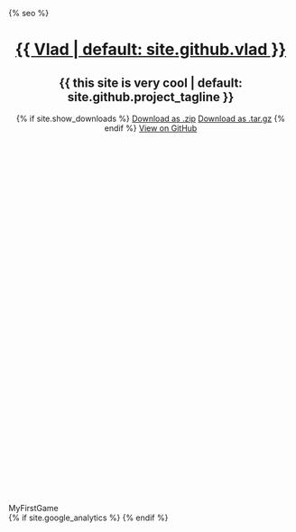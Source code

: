 <!DOCTYPE html>
<html lang="{{ site.lang | default: "en-US" }}">
  <head>
    <meta charset='utf-8'>
    <meta http-equiv="X-UA-Compatible" content="IE=edge">
    <meta name="viewport" content="width=device-width, initial-scale=1">
    <link rel="stylesheet" href="{{ '/assets/css/style.css?v=' | append: site.github.build_revision | relative_url }}">

{% seo %}
  </head>

  <body>
    <header>
      <div class="container">
        <a id="a-title" href="{{ '/' | relative_url }}">
          <h1>{{ Vlad | default: site.github.vlad }}</h1>
        </a>
        <h2>{{ this site is very cool | default: site.github.project_tagline }}</h2>
        <section id="downloads">
          {% if site.show_downloads %}
            <a href="{{ site.github.zip_url }}" class="btn">Download as .zip</a>
            <a href="{{ site.github.tar_url }}" class="btn">Download as .tar.gz</a>
          {% endif %}
          <a href="{{ site.github.repository_url }}" class="btn btn-github"><span class="icon"></span>View on GitHub</a>
        </section>
      </div>
    </header>
    <link rel="shortcut icon" href="TemplateData/favicon.ico">
    <link rel="stylesheet" href="TemplateData/style.css">
    <script src="TemplateData/UnityProgress.js"></script>
    <script src="/Build/UnityLoader.js"></script>
    <script>
      var unityInstance = UnityLoader.instantiate("unityContainer", "Build/Webgl.json", {onProgress: UnityProgress});
    </script>
    <div class="container">
      <section id="main_content">
        <div class="webgl-content">
          <div id="unityContainer" style="width: 960px; height: 600px"></div>
          <div class="footer">
            <div class="webgl-logo"></div>
            <div class="fullscreen" onclick="unityInstance.SetFullscreen(1)"></div>
            <div class="title">MyFirstGame</div>
          </div>
        </div>
      </section>
    </div>
    {% if site.google_analytics %}
      <script>
        (function(i,s,o,g,r,a,m){i['GoogleAnalyticsObject']=r;i[r]=i[r]||function(){
        (i[r].q=i[r].q||[]).push(arguments)},i[r].l=1*new Date();a=s.createElement(o),
        m=s.getElementsByTagName(o)[0];a.async=1;a.src=g;m.parentNode.insertBefore(a,m)
        })(window,document,'script','//www.google-analytics.com/analytics.js','ga');
        ga('create', '{{ site.google_analytics }}', 'auto');
        ga('send', 'pageview');
      </script>
    {% endif %}
  </body>
</html>
